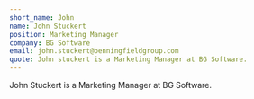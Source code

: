 ```yaml
---
short_name: John
name: John Stuckert
position: Marketing Manager
company: BG Software
email: john.stuckert@benningfieldgroup.com
quote: John stuckert is a Marketing Manager at BG Software.
---
```


John Stuckert is a Marketing Manager at BG Software.